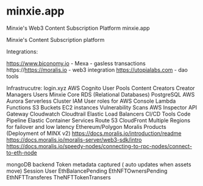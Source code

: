 # minxie.app
Minxie's Web3 Content Subscription Platform
minxie.app

Minxie's Content Subscription platform

Integrations:

https://www.biconomy.io - Mexa - gasless transactions
https://https://moralis.io - web3 integration
https://utopialabs.com - dao tools

Infrastrucutre:
login.xyz
AWS
Cognito User Pools
Content Creators
Creator Managers
Users
Minxie Core
RDS (Relational Databases)
PostgreSQL
AWS Aurora
Serverless
Cluster
IAM User roles for AWS Console
Lambda Functions
S3 Buckets
EC2 instances
Vulnerability Scans
AWS Inspector
API Gateway
Cloudwatch
Cloudtrail
Elastic Load Balancers
CI/CD Tools
Code Pipeline
Elastic Container Services
Route 53
CloudFront
Multiple Regions for failover and low latency
Ethereum/Polygon
Moralis Products (Deployment of MINX v2)
https://docs.moralis.io/introduction/readme
https://docs.moralis.io/moralis-server/web3-sdk/intro
https://docs.moralis.io/speedy-nodes/connecting-to-rpc-nodes/connect-to-eth-node

mongoDB backend
Token metadata captured ( auto updates when assets move)
Session
User
EthBalancePending
EthNFTOwnersPending
EthNFTTransferes
TheNFTTokenTransers
